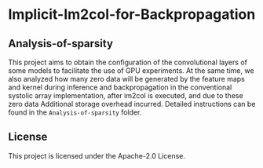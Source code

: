 # Implicit-Im2col-for-Backpropagation


## Analysis-of-sparsity
This project aims to obtain the configuration of the convolutional layers of some models to facilitate the use of GPU experiments. At the same time, we also analyzed how many zero data will be generated by the feature maps and kernel during inference and backpropagation in the conventional systolic array implementation, after im2col is executed, and due to these zero data Additional storage overhead incurred. Detailed instructions can be found in the `Analysis-of-sparsity` folder.


## License
This project is licensed under the Apache-2.0 License.
